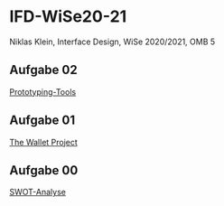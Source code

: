 # IFD-WiSe20-21
Niklas Klein, Interface Design, WiSe 2020/2021, OMB 5

## Aufgabe 02
<a href="https://kleinnik.github.io/IFD-WiSe20-21/#02_Prototyping-Tool/prototyping_tool.md" target="blank">Prototyping-Tools</a>
## Aufgabe 01
<a href="https://kleinnik.github.io/IFD-WiSe20-21/#01_Wallet-project/Aufgabe01_ifd.pdf" target="blank">The Wallet Project</a>
## Aufgabe 00
<a href="https://kleinnik.github.io/IFD-WiSe20-21/#00_SWOT-Analyse/index.html" target="blank">SWOT-Analyse</a>
